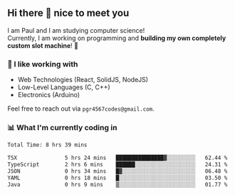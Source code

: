 ## Hi there 👋 nice to meet you

I am Paul and I am studying computer science!  
Currently, I am working on programming and **building my own completely custom slot machine**! 🎰

### 🔭 I like working with
- Web Technologies (React, SolidJS, NodeJS)
- Low-Level Languages (C, C++)
- Electronics (Arduino)

Feel free to reach out via `pgr4567codes@gmail.com`.

### 📊 What I'm currently coding in
<!--START_SECTION:waka-->

```txt
Total Time: 8 hrs 39 mins

TSX               5 hrs 24 mins   ███████████████▓░░░░░░░░░   62.44 %
TypeScript        2 hrs 6 mins    ██████░░░░░░░░░░░░░░░░░░░   24.31 %
JSON              0 hrs 34 mins   █▓░░░░░░░░░░░░░░░░░░░░░░░   06.48 %
YAML              0 hrs 18 mins   █░░░░░░░░░░░░░░░░░░░░░░░░   03.50 %
Java              0 hrs 9 mins    ▒░░░░░░░░░░░░░░░░░░░░░░░░   01.77 %
```

<!--END_SECTION:waka-->
